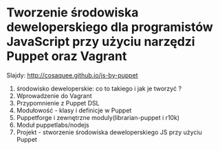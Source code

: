 # Tworzenie środowiska deweloperskiego dla programistów JavaScript przy użyciu narzędzi Puppet oraz Vagrant

Slajdy: http://cosaquee.github.io/js-by-puppet

1. środowisko deweloperskie: co to takiego i jak je tworzyć ?
1. Wprowadzenie do Vagrant
1. Przypomnienie z Puppet DSL
1. Modułowość - klasy i definicje w Puppet
1. Puppetforge i zewnętrzne moduly(librarian-puppet i r10k)
1. Moduł puppetlabs/nodejs
1. Projekt - stworzenie środowiska deweloperskiego JS przy użyciu Puppet
